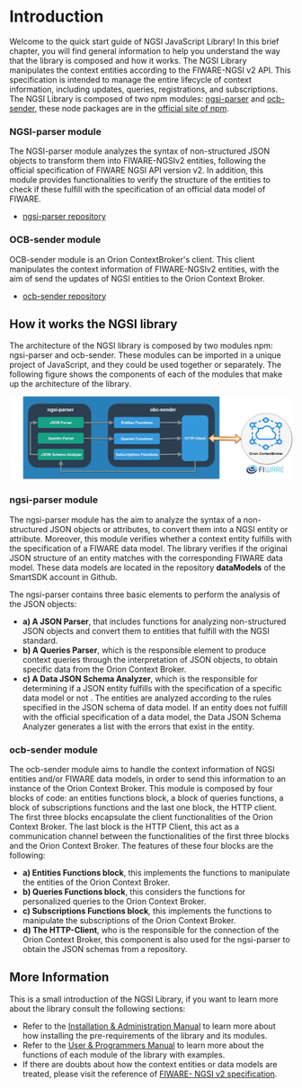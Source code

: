 # Introduction

Welcome to the quick start guide of NGSI JavaScript Library! In this brief chapter, you will find general information to help you understand the way that the library is composed and how it works.
The NGSI Library manipulates the context entities according to the FIWARE-NGSI v2 API. This specification is intended to manage the entire lifecycle of context information, including updates, queries, registrations, and subscriptions. 
The NGSI Library is composed of two npm modules: [ngsi-parser](https://www.npmjs.com/package/ngsi-parser) and [ocb-sender](https://www.npmjs.com/package/ocb-sender), these node packages are in the [official site of npm](https://www.npmjs.com/).

### NGSI-parser module

The NGSI-parser module analyzes the syntax of non-structured JSON objects to transform them into FIWARE-NGSIv2 entities, following the official specification of FIWARE NGSI API version v2. In addition, this module provides functionalities to verify the structure of the entities to check if these fulfill with the specification of an official data model of FIWARE.

- [ngsi-parser repository](https://github.com/cenidetiot/ngsi-parser)

### OCB-sender module
OCB-sender module is an Orion ContextBroker's client. This client manipulates the context information of FIWARE-NGSIv2 entities, with the aim of send the updates of NGSI entities to the Orion Context Broker.

- [ocb-sender repository](https://github.com/cenidetiot/ocb-sender)

## How it works the NGSI library

The architecture of the NGSI library is composed by two modules npm: ngsi-parser and ocb-sender. These modules can be imported in a unique project of JavaScript, and they could be used together or separately. The following figure shows the components of each of the modules that make up the architecture of the library.

![NGSI Library Architecture](images/architecture.png)
 
### ngsi-parser module

The ngsi-parser module has the aim to analyze the syntax of a non-structured JSON objects or attributes, to convert them into a NGSI entity or attribute. Moreover, this module verifies whether a context entity fulfills with the specification of a FIWARE data model.
The library verifies if the original JSON structure of an entity matches with the corresponding FIWARE data model. These data models are located in the repository **dataModels** of the SmartSDK account in Github.

The ngsi-parser contains three basic elements to perform the analysis of the JSON objects: 

- **a) A JSON Parser**, that includes functions for analyzing non-structured JSON objects and convert them to entities that fulfill with the NGSI standard.
- **b) A Queries Parser**, which is the responsible element to produce context queries through the interpretation of JSON objects, to obtain specific data from the Orion Context Broker.  
- **c) A Data JSON Schema Analyzer**, which is the responsible for determining if a JSON entity fulfills  with the specification of a specific data model or not . The entities are analyzed according to the rules specified in the JSON schema of data model. If an entity does not fulfill with the official specification of a data model, the Data JSON Schema Analyzer generates a list with the errors that exist in the entity.

### ocb-sender module

The ocb-sender module aims to handle the context information of NGSI entities and/or FIWARE data models, in order to send this information to an instance of the Orion Context Broker. This module is composed by four blocks of code: an entities functions block, a block of queries functions, a block of subscriptions functions and the last one block, the HTTP client. 
The first three blocks encapsulate the client functionalities of the Orion Context Broker. The last block is the HTTP Client, this act as a communication channel between the functionalities of the first three blocks and the Orion Context Broker. The features of these four blocks are the following: 

- **a) Entities Functions block**, this implements the functions to manipulate the entities of the Orion Context Broker.
- **b) Queries Functions block**, this considers the functions for personalized queries to the Orion Context Broker.
- **c) Subscriptions Functions block**, this implements the functions to manipulate the subscriptions of the Orion Context Broker.
- **d) The HTTP-Client**, who is the responsible for the connection of the Orion Context Broker, this component is also used for the ngsi-parser to obtain the JSON schemas from a repository.

## More Information

This is a small introduction of the NGSI Library, if you want to learn more about the library consult the following sections:

- Refer to the [Installation & Administration Manual](adminManual.md) to learn more about how installing the pre-requirements of the library and its modules. 
- Refer to the [User & Programmers Manual](usersManual.md) to learn more about the functions of each module of the library with examples.
- If there are doubts about how the context entities or data models are treated, please visit the reference of [FIWARE- NGSI v2 specification](http://fiware.github.io/context.Orion/api/v2/stable/).
